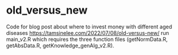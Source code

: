 # old_versus_new
Code for blog post about where to invest money with different aged diseases https://tamsinelee.com/2022/07/08/old-versus-new/
run main_v2.R which requires the three function files (getNormData.R, getAbsData.R, getKnowledge_genAlg_v2.R).
